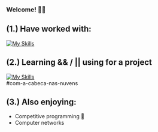 ### Welcome! 👨‍💻

## (1.) Have worked with:
[![My Skills](https://skillicons.dev/icons?i=c,java,py,bash,docker,ansible,postgresql,html,js,css)](https://skillicons.dev)

## (2.) Learning && / || using for a project
[![My Skills](https://skillicons.dev/icons?i=azure,python,flask,html,css,mysql)](https://skillicons.dev) <br />
#com-a-cabeca-nas-nuvens

## (3.) Also enjoying:
- Competitive programming 🥊
- Computer networks
